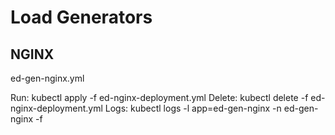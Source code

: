 # Load Generators
## NGINX
 ed-gen-nginx.yml

Run: kubectl apply -f ed-nginx-deployment.yml
Delete: kubectl delete -f ed-nginx-deployment.yml
Logs: kubectl logs -l app=ed-gen-nginx -n ed-gen-nginx -f

